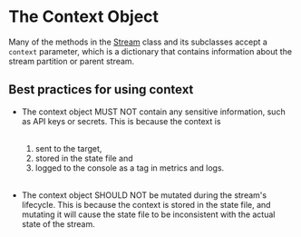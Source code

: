# The Context Object

Many of the methods in the [Stream](../classes/singer_sdk.Stream) class and its subclasses accept
a `context` parameter, which is a dictionary that contains information about the stream
partition or parent stream.

## Best practices for using context

- The context object MUST NOT contain any sensitive information, such as API keys or secrets.
  This is because the context is<br><br>

  1. sent to the target,
  2. stored in the state file and
  3. logged to the console as a tag in metrics and logs.<br><br>

- The context object SHOULD NOT be mutated during the stream's lifecycle. This is because the
  context is stored in the state file, and mutating it will cause the state file to be
  inconsistent with the actual state of the stream.
